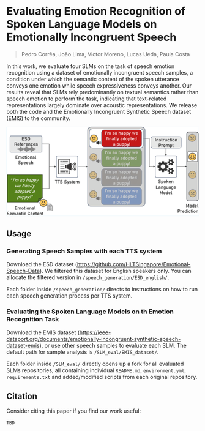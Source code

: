 # Evaluating Emotion Recognition of Spoken Language Models on Emotionally Incongruent Speech

> Pedro Corrêa, João Lima, Victor Moreno, Lucas Ueda, Paula Costa

In this work, we evaluate four SLMs on the task of speech emotion recognition using a dataset of emotionally incongruent speech samples, a condition under which the semantic content of the spoken utterance conveys one emotion while speech expressiveness conveys another. Our results reveal that SLMs rely predominantly on textual semantics rather than speech emotion to perform the task, indicating that text-related representations largely dominate over acoustic representations. We release both the code and the Emotionally Incongruent Synthetic Speech dataset (EMIS) to the community.

![model](assets/images/general_pipeline.png)

## Usage

### Generating Speech Samples with each TTS system

Download the ESD dataset (https://github.com/HLTSingapore/Emotional-Speech-Data). We filtered this dataset for English speakers only. You can allocate the filtered version in ```/speech_generation/ESD_english/```.

Each folder inside ```/speech_generation/``` directs to instructions on how to run each speech generation process per TTS system.

### Evaluating the Spoken Language Models on th Emotion Recognition Task

Download the EMIS dataset (https://ieee-dataport.org/documents/emotionally-incongruent-synthetic-speech-dataset-emis), or use other speech samples to evaluate each SLM. The default path for sample analysis is ```/SLM_eval/EMIS_dataset/```.

Each folder inside ```/SLM_eval/``` directly opens up a fork for all evaluated SLMs repositories, all containing individual ```README.md```, ```environment.yml```, ```requirements.txt``` and added/modified scripts from each original repository.

## Citation

Consider citing this paper if you find our work useful:

```
TBD
```